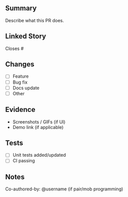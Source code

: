 ## Summary
Describe what this PR does.

## Linked Story
Closes #<issue-id>

## Changes
- [ ] Feature
- [ ] Bug fix
- [ ] Docs update
- [ ] Other

## Evidence
- Screenshots / GIFs (if UI)
- Demo link (if applicable)

## Tests
- [ ] Unit tests added/updated
- [ ] CI passing

## Notes
Co-authored-by: @username (if pair/mob programming)
